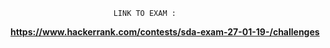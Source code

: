                            LINK TO EXAM :
**https://www.hackerrank.com/contests/sda-exam-27-01-19-/challenges**
